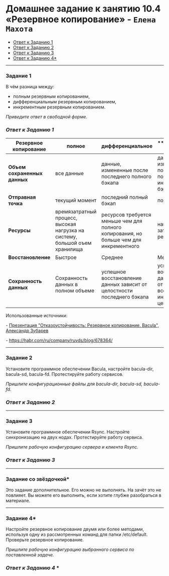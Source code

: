 # Домашнее задание к занятию 10.4 «Резервное копирование» - `Елена Махота`


* [Ответ к Заданию 1](#1)
* [Ответ к Заданию 2](#2)
* [Ответ к Заданию 3](#3)
* [Ответ к Заданию 4*](#4)

---

### Задание 1

В чём разница между:

- полным резервным копированием,
- дифференциальным резервным копированием,
- инкрементным резервным копированием.

*Приведите ответ в свободной форме.*

### *<a name="1"> Ответ к Заданию 1 </a>*


| **Резервное копирование**    | **полное**                                                                  | **дифференциальное**                                                                   | **инкрементное **                                                                |
|------------------------------|-----------------------------------------------------------------------------|----------------------------------------------------------------------------------------|----------------------------------------------------------------------------------|
| **Объем сохраненных данных** | все данные                                                                  | данные, измененные после последнего полного бэкапа                                     | данные, измененные после последнего инкрементного бэкапа                         |
| **Отправная точка**          | текущий момент                                                              | последний полный бэкап                                                                 | последний  бэкап                                                                 |
| **Ресурсы**                  | времязатратный процесс, высокая нагрузка на систему, большой оъем хранилища | ресурсов требуется меньше чем для полного копирования, но больше чем для инкрементного | наименьшие затраты ресурсов                                                      |
| **Восстановление**           | Быстрое                                                                     | Среднее                                                                                | Медленное                                                                        |
| **Сохранность данных**       | Сохранность данных в полном объеме                                          | успешное восстановление данных зависит от целостности последнего бэкапа                | успешное восстановление данных зависит от целостности всех инкрементов в цепочке |


Использованные источники:

\- [Презентация "Отказоустойчивость: Резервное копирование. Bacula", Александр Зубарев](https://u.netology.ru/backend/uploads/lms/attachments/files/data/27925/SRLB-9__%D0%A0%D0%B5%D0%B7%D0%B5%D1%80%D0%B2%D0%BD%D0%BE%D0%B5_%D0%BA%D0%BE%D0%BF%D0%B8%D1%80%D0%BE%D0%B2%D0%B0%D0%BD%D0%B8%D0%B5._Bacula.pdf)

\- https://habr.com/ru/company/ruvds/blog/678364/

---

### Задание 2

Установите программное обеспечении Bacula, настройте bacula-dir, bacula-sd,  bacula-fd. Протестируйте работу сервисов.

*Пришлите конфигурационные файлы для bacula-dir, bacula-sd,  bacula-fd.*

### *<a name="2"> Ответ к Заданию 2 </a>*


---

### Задание 3

Установите программное обеспечении Rsync. Настройте синхронизацию на двух нодах. Протестируйте работу сервиса.

*Пришлите рабочую конфигурацию сервера и клиента Rsync.*

### *<a name="3"> Ответ к Заданию 3 </a>*


---

### Задание со звёздочкой*
Это задание дополнительное. Его можно не выполнять. На зачёт это не повлияет. Вы можете его выполнить, если хотите глубже разобраться в материале.

---

### Задание 4*

Настройте резервное копирование двумя или более методами, используя одну из рассмотренных команд для папки /etc/default. Проверьте резервное копирование.

*Пришлите рабочую конфигурацию выбранного сервиса по поставленной задаче.*

### *<a name="4"> Ответ к Заданию 4* </a>*


